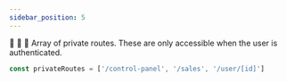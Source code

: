 ```yaml
---
sidebar_position: 5
---
```


🚧 🚧 🚧 Array of private routes. These are only accessible when the user is authenticated.

```ts
const privateRoutes = ['/control-panel', '/sales', '/user/[id]']
```

